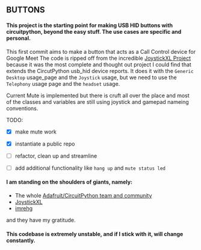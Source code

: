 ## BUTTONS
#### This project is the starting point for making USB HID buttons with circuitpython, beyond the easy stuff. The use cases are specific and personal.

This first commit aims to make a button that acts as a Call Control device for Google Meet
The code is ripped off from the incredible [JoystickXL Project](https://github.com/fasteddy516/CircuitPython_JoystickXL) because it was the most complete and thought out project I could find that extends the CircutPython usb_hid device reports. It does it with the `Generic Desktop` usage_page and the `Joystick` usage, but we need to use the `Telephony` usage page and the `headset` usage.

Current Mute is implemented but there is cruft all over the place and most of the classes and variables are still using joystick and gamepad nameing conventions. 

TODO:
- [x] make mute work
- [x] instantiate a public repo
- [ ] refactor, clean up and streamline
- [ ] add additional functionality like `hang up` and `mute status led`


#### I am standing on the shoulders of giants, namely:

- The whole [Adafruit/CircuitPython team and community](https://circuitpython.org/)
- [JoystickXL](https://github.com/fasteddy516/CircuitPython_JoystickXL/blob/main/joystick_xl/hid.py)
- [imrehg](https://github.com/imrehg/arduino-usb-phone-hid)

and they have my gratitude.

#### This codebase is extremely unstable, and if I stick with it, will change constantly. 
